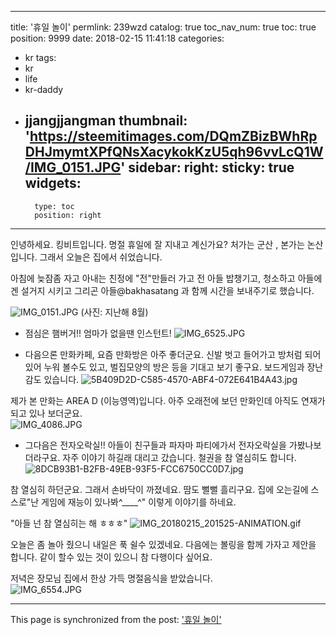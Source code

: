 
---
title: '휴일 놀이'
permlink: 239wzd
catalog: true
toc_nav_num: true
toc: true
position: 9999
date: 2018-02-15 11:41:18
categories:
- kr
tags:
- kr
- life
- kr-daddy
- jjangjjangman
thumbnail: 'https://steemitimages.com/DQmZBizBWhRpDHJmymtXPfQNsXacykokKzU5qh96vvLcQ1W/IMG_0151.JPG'
sidebar:
    right:
        sticky: true
widgets:
    -
        type: toc
        position: right
---


인녕하세요. 킹비트입니다. 
명절 휴일에 잘 지내고 계신가요? 
처가는 군산 , 본가는 논산입니다. 
그래서 오늘은  집에서 쉬었습니다. 

아침에 늦잠좀 자고 
아내는 친정에 "전"만들러 가고
전 아들 밥챙기고, 청소하고
아들에겐 설거지 시키고
그리곤 아들@bakhasatang 과 함께 시간을 보내주기로 했습니다. 

![IMG_0151.JPG](https://steemitimages.com/DQmZBizBWhRpDHJmymtXPfQNsXacykokKzU5qh96vvLcQ1W/IMG_0151.JPG)
(사진: 지난해 8월)

- 점심은 햄버거!! 엄마가 없을땐 인스턴트!
![IMG_6525.JPG](https://steemitimages.com/DQmXeWVeoYoQZpdb18FqfCFJPj3QejT5mGcx2uSsqFgb2LL/IMG_6525.JPG)

- 다음으론 만화카페, 요즘 만화방은 아주 좋더군요.  신발 벗고 들어가고 방처럼 되어 있어 누워 볼수도 있고, 벌집모양의 방은 등을 기대고 보기 좋구요.  보드게임과 장난감도 있습니다. 
![5B409D2D-C585-4570-ABF4-072E641B4A43.jpg](https://steemitimages.com/DQmTVn7kw1Gdr3Lfp8AHTtHvEaTz6oue8yQG18KvJsPxnGS/5B409D2D-C585-4570-ABF4-072E641B4A43.jpg)

제가 본 만화는 AREA D (이능영역)입니다.  아주 오래전에 보던 만화인데 아직도 연재가 되고 있나 보더군요.  
![IMG_4086.JPG](https://steemitimages.com/DQmS3UsBFLoomkwV2wDzEaRGN8Az3fhxvBqPVN1P2ZegFUk/IMG_4086.JPG)

- 그다음은 전자오락실!! 아들이 친구들과 파자마 파티에가서 전자오락실을 가봤나보더라구요.  자주 이야기 하길래 대리고 갔습니다.  철권을 참 열심히도 합니다. 
![8DCB93B1-B2FB-49EB-93F5-FCC6750CC0D7.jpg](https://steemitimages.com/DQmaVdoGyeKHPNXnBEY7YEcyRZm7eWmzBcETUu1wNe4yQsc/8DCB93B1-B2FB-49EB-93F5-FCC6750CC0D7.jpg)

참 열심히 하던군요.  그래서 손바닥이 까졌네요. 땀도 뻘뻘 흘리구요.  집에 오는길에 스스로"난 게임에 재능이 있나봐^____^" 이렇게 이야기를 하네요. 

"아들 넌 참 열심히는 해 ㅎㅎㅎ"
![IMG_20180215_201525-ANIMATION.gif](https://steemitimages.com/DQmbMv3fTbbFmpLTYiSMjPpsbDHo5MVPTC87HkHA6zHjYGz/IMG_20180215_201525-ANIMATION.gif)

오늘은 좀 놀아 줬으니 내일은 푹 쉴수 있겠네요. 
다음에는 볼링을 함께 가자고 제안을 합니다. 
같이 할수 있는 것이 있으니 참 다행이다 싶어요. 

저녁은 장모님 집에서 한상 가득 명절음식을 받았습니다.  
![IMG_6554.JPG](https://steemitimages.com/DQmVrCb6DBRQZGQ6cWGkZLoqr1XwSXb97hdRPiz5JcAsiwA/IMG_6554.JPG)

- - -

This page is synchronized from the post: ['휴일 놀이'](https://steemit.com/@kingbit/239wzd)
